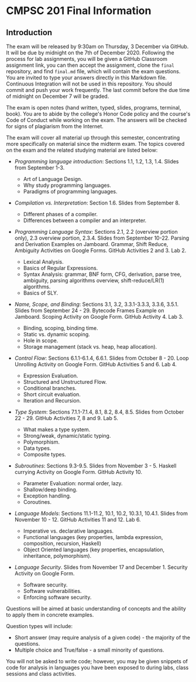 # CMPSC 201 Final Information

## Introduction

The exam will be released by 9:30am on Thursday, 3 December via GitHub. It will be due by midnight on the 7th of December 2020\. Following the process for lab assignments, you will be given a GitHub Classroom assignment link, you can then accept the assignment, clone the `final` repository, and find `final.md` file, which will contain the exam questions. You are invited to type your answers directly in this Markdown file. Continuous Integration will not be used in this repository. You should commit and push your work frequently. The last commit before the due time of midnight on December 7 will be graded.

The exam is open notes (hand written, typed, slides, programs, terminal, book). You are to abide by the college's Honor Code policy and the course's Code of Conduct while working on the exam. The answers will be checked for signs of plagiarism from the Internet.

The exam will cover all material up through this semester, concentrating more specifically on material since the midterm exam. The topics covered on the exam and the related studying material are listed below:

- _Programming language introduction_: Sections 1.1, 1.2, 1.3, 1.4\. Slides from September 1-3.

  - Art of Language Design.
  - Why study programming languages.
  - Paradigms of programming languages.

- _Compilation vs. Interpretation_: Section 1.6\. Slides from September 8.

  - Different phases of a compiler.
  - Differences between a compiler and an interpreter.

- _Programming Language Syntax_: Sections 2.1, 2.2 (overview portion only), 2.3 overview portion, 2.3.4\. Slides from September 10-22\. Parsing and Derivation Examples on Jamboard. Grammar, Shift Reduce, Ambiguity Activities on Google Forms. GitHub Activities 2 and 3\. Lab 2.

  - Lexical Analysis.
  - Basics of Regular Expressions.
  - Syntax Analysis: grammar, BNF form, CFG, derivation, parse tree, ambiguity, parsing algorithms overview, shift-reduce/LR(1) algorithms.
  - Basics of SLY.

- _Name, Scope, and Binding_: Sections 3.1, 3.2, 3.3.1-3.3.3, 3.3.6, 3.5.1\. Slides from September 24 - 29\. Bytecode Frames Example on Jamboard. Scoping Activity on Google Form. GitHub Activity 4\. Lab 3.

  - Binding, scoping, binding time.
  - Static vs. dynamic scoping.
  - Hole in scope.
  - Storage management (stack vs. heap, heap allocation).

- _Control Flow_: Sections 6.1.1-6.1.4, 6.6.1\. Slides from October 8 - 20\. Loop Unrolling Activity on Google Form. GitHub Activities 5 and 6\. Lab 4.

  - Expression Evaluation.
  - Structured and Unstructured Flow.
  - Conditional branches.
  - Short circuit evaluation.
  - Iteration and Recursion.

- _Type System_: Sections 7.1.1-7.1.4, 8.1, 8.2, 8.4, 8.5\. Slides from October 22 - 29\. GitHub Activities 7, 8 and 9\. Lab 5.

  - What makes a type system.
  - Strong/weak, dynamic/static typing.
  - Polymorphism.
  - Data types.
  - Composite types.

- _Subroutines_: Sections 9.3-9.5\. Slides from November 3 - 5\. Haskell currying Activity on Google Form. GitHub Activity 10.

  - Parameter Evaluation: normal order, lazy.
  - Shallow/deep binding.
  - Exception handling.
  - Coroutines.

- _Language Models_: Sections 11.1-11.2, 10.1, 10.2, 10.3.1, 10.4.1\. Slides from November 10 - 12\. GitHub Activities 11 and 12\. Lab 6.

  - Imperative vs. declarative languages.
  - Functional languages (key properties, lambda expression, composition, recursion, Haskell)
  - Object Oriented languages (key properties, encapsulation, inheritance, polymorphism).

- _Language Security_. Slides from November 17 and December 1\. Security Activity on Google Form.

  - Software security.
  - Software vulnerabilities.
  - Enforcing software security.

Questions will be aimed at basic understanding of concepts and the ability to apply them in concrete examples.

Question types will include:

- Short answer (may require analysis of a given code) - the majority of the questions.
- Multiple choice and True/false - a small minority of questions.

You will not be asked to write code; however, you may be given snippets of code for analysis in languages you have been exposed to during labs, class sessions and class activities.
